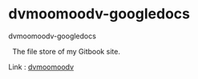 # dvmoomoodv-googledocs  
dvmoomoodv-googledocs  
  
  
The file store of my Gitbook site.  
  
Link : [dvmoomoodv](https://github.com/dvmoomoodv/dvmoomoodv)
